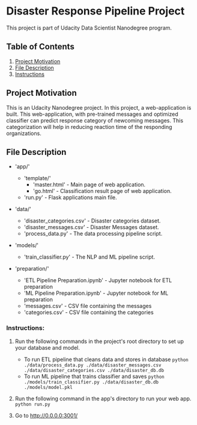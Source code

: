 # Disaster Response Pipeline Project

This project is part of Udacity Data Scientist Nanodegree program. 

## Table of Contents
1. [Project Motivation](#motivation)
2. [File Description](#files)
3. [Instructions](#instructions)


## Project Motivation <a name="motivation"></a>
This is an Udacity Nanodegree project. In this project, a web-application is built. This web-application, with pre-trained messages and optimized classifier can predict response category of newcoming messages. This categorization will help in reducing reaction time of the responding organizations.</br>

## File Description <a name="files"></a>
- 'app/'
  - 'template/'
    - 'master.html'  -  Main page of web application.
    - 'go.html'  -  Classification result page of web application.
  - 'run.py'  - Flask applications main file.

- 'data/'
  - 'disaster_categories.csv'  - Disaster categories dataset.
  - 'disaster_messages.csv'  - Disaster Messages dataset.
  - 'process_data.py' - The data processing pipeline script.

- 'models/'
  - 'train_classifier.py' - The NLP and ML pipeline script.

- 'preparation/' 
  - 'ETL Pipeline Preparation.ipynb'  -  Jupyter notebook for ETL preparation
  - 'ML Pipeline Preparation.ipynb'  -  Jupyter notebook for ML preparation
  - 'messages.csv'  -  CSV file containing the messages
  - 'categories.csv'  -  CSV file containing the categories

### Instructions:
1. Run the following commands in the project's root directory to set up your database and model.

    - To run ETL pipeline that cleans data and stores in database
        `python ./data/process_data.py ./data/disaster_messages.csv ./data/disaster_categories.csv ./data/disaster_db.db`
    - To run ML pipeline that trains classifier and saves
        `python ./models/train_classifier.py ./data/disaster_db.db ./models/model.pkl`

2. Run the following command in the app's directory to run your web app.
    `python run.py`

3. Go to http://0.0.0.0:3001/
